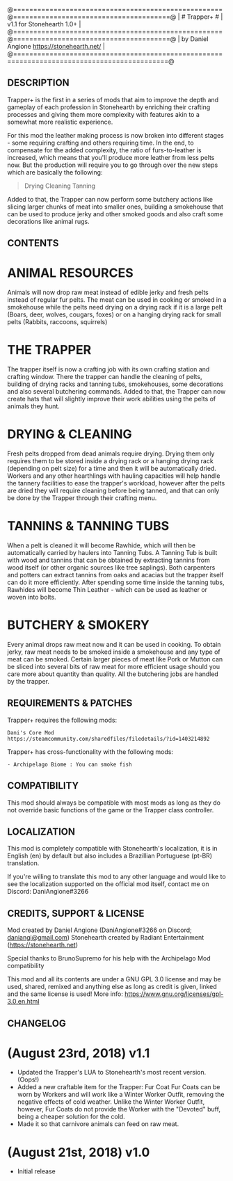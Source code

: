 @====================================================@=======================================@
|                    # Trapper+ #                    | v1.1             for Stonehearth 1.0+ |
@====================================================@=======================================@
|				  by Daniel Angione					    			https://stonehearth.net/ |                                                                     
@============================================================================================@

## DESCRIPTION

Trapper+ is the first in a series of mods that aim to improve the depth and gameplay of each
profession in Stonehearth by enriching their crafting processes and giving them more
complexity with features akin to a somewhat more realistic experience.

For this mod the leather making process is now broken into different stages - some requiring
crafting and others requiring time. In the end, to compensate for the added complexity, the 
ratio of furs-to-leather is increased, which means that you'll produce more leather from 
less pelts now. But the production will require you to go through over the new steps which
are basically the following:

> Drying
> Cleaning 
> Tanning 

Added to that, the Trapper can now perform some butchery actions like slicing larger chunks
of meat into smaller ones, building a smokehouse that can be used to produce jerky and other 
smoked goods and also craft some decorations like animal rugs.

## CONTENTS

# ANIMAL RESOURCES
Animals will now drop raw meat instead of edible jerky and fresh pelts instead of regular
fur pelts. The meat can be used in cooking or smoked in a smokehouse while the pelts need
drying on a drying rack if it is a large pelt (Boars, deer, wolves, cougars, foxes) or on 
a hanging drying rack for small pelts (Rabbits, raccoons, squirrels)

# THE TRAPPER
The trapper itself is now a crafting job with its own crafting station and crafting window.
There the trapper can handle the cleaning of pelts, building of drying racks and tanning
tubs, smokehouses, some decorations and also several butchering commands.
Added to that, the Trapper can now create hats that will slightly improve their work 
abilities using the pelts of animals they hunt.

# DRYING & CLEANING
Fresh pelts dropped from dead animals require drying. Drying them only requires them to 
be stored inside a drying rack or a hanging drying rack (depending on pelt size) for a 
time and then it will be automatically dried. Workers and any other hearthlings with 
hauling capacities will help handle the tannery facilities to ease the trapper's workload,
however after the pelts are dried they will require cleaning before being tanned, and that 
can only be done by the Trapper through their crafting menu.
	
# TANNINS & TANNING TUBS
When a pelt is cleaned it will become Rawhide, which will then be automatically carried by 
haulers into Tanning Tubs. A Tanning Tub is built with wood and tannins that can be obtained
by extracting tannins from wood itself (or other organic sources like tree saplings). Both 
carpenters and potters can extract tannins from oaks and acacias but the trapper itself can 
do it more efficiently. After spending some time inside the tanning tubs, Rawhides will 
become Thin Leather - which can be used as leather or woven into bolts.
	
# BUTCHERY & SMOKERY
Every animal drops raw meat now and it can be used in cooking. To obtain jerky, raw meat needs
to be smoked inside a smokehouse and any type of meat can be smoked. Certain larger pieces of 
meat like Pork or Mutton can be sliced into several bits of raw meat for more efficient usage
should you care more about quantity than quality. All the butchering jobs are handled by the
trapper.

## REQUIREMENTS & PATCHES

Trapper+ requires the following mods:

	Dani's Core Mod
	https://steamcommunity.com/sharedfiles/filedetails/?id=1403214892
	
Trapper+ has cross-functionality with the following mods:

	- Archipelago Biome : You can smoke fish
	
## COMPATIBILITY

This mod should always be compatible with most mods as long as they do not override basic 
functions of the game or the Trapper class controller.

## LOCALIZATION

This mod is completely compatible with Stonehearth's localization, it is in English (en)
by default but also includes a Brazillian Portuguese (pt-BR) translation. 

If you're willing to translate this mod to any other language and would like to see the
localization supported on the official mod itself, contact me on Discord:
DaniAngione#3266

## CREDITS, SUPPORT & LICENSE

Mod created by Daniel Angione (DaniAngione#3266 on Discord; daniangi@gmail.com)
Stonehearth created by Radiant Entertainment (https://stonehearth.net)

Special thanks to BrunoSupremo for his help with the Archipelago Mod compatibility

This mod and all its contents are under a GNU GPL 3.0 license and may
be used, shared, remixed and anything else as long as credit is given, linked and the
same license is used! More info: https://www.gnu.org/licenses/gpl-3.0.en.html

## CHANGELOG

# (August 23rd, 2018) v1.1
- Updated the Trapper's LUA to Stonehearth's most recent version. (Oops!)
- Added a new craftable item for the Trapper: Fur Coat
Fur Coats can be worn by Workers and will work like a Winter Worker Outfit, removing the 
negative effects of cold weather. Unlike the Winter Worker Outfit, however, Fur Coats do 
not provide the Worker with the "Devoted" buff, being a cheaper solution for the cold.
- Made it so that carnivore animals can feed on raw meat.

# (August 21st, 2018) v1.0
- Initial release
